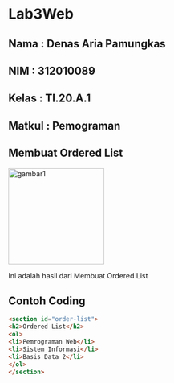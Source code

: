 # Lab3Web

## Nama     : Denas Aria Pamungkas
## NIM      : 312010089
## Kelas    : TI.20.A.1
## Matkul   : Pemograman

## <b>Membuat Ordered List</b>
<img width="191" alt="gambar1" src="https://user-images.githubusercontent.com/101621068/160338838-73f32398-69e1-41a6-b5f2-c4ad76ae83d4.png">

Ini adalah hasil dari Membuat Ordered List <p>

## Contoh Coding
```html
<section id="order-list">
<h2>Ordered List</h2>
<ol>
<li>Pemrograman Web</li>
<li>Sistem Informasi</li>
<li>Basis Data 2</li>
</ol>
</section>
```


